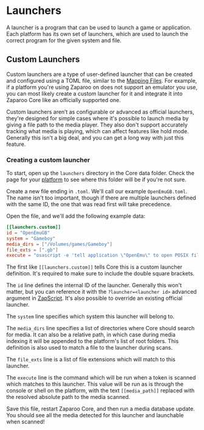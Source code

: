 # Launchers

A launcher is a program that can be used to launch a game or application.
Each platform has its own set of launchers, which are used to launch the correct program for the given system and file.

## Custom Launchers

Custom launchers are a type of user-defined launcher that can be created and configured using a TOML file, similar to the [Mapping Files](./mappings.md#mapping-files). For example, if a platform you're using Zaparoo on does not support an emulator you use, you can most likely create a custom launcher for it and integrate it into Zaparoo Core like an officially supported one.

Custom launchers aren’t as configurable or advanced as official launchers, they're designed for simple cases where it's possible to launch media by giving a file path to the media player. They also don't support accurately tracking what media is playing, which can affect features like hold mode. Generally this isn't a big deal, and you can get a long way with just this feature.

### Creating a custom launcher

To start, open up the `launchers` directory in the Core data folder. Check the page for your [platform](../platforms/index.md) to see where this folder will be if you're not sure.

Create a new file ending in `.toml`. We'll call our example `OpenEmuGB.toml`. The name isn't too important, though if there are multiple launchers defined with the same ID, the one that was read first will take precedence.

Open the file, and we'll add the following example data:

```toml
[[launchers.custom]]
id = "OpenEmuGB"
system = "Gameboy"
media_dirs = ["/Volumes/games/Gameboy"]
file_exts = [".gb"]
execute = "osascript -e 'tell application \"OpenEmu\" to open POSIX file \"[[media_path]]\"'"
```

The first like `[[launchers.custom]]` tells Core this is a custom launcher definition. It's required to make sure to include the double square brackets.

The `id` line defines the internal ID of the launcher. Generally this won't matter, but you can reference it with the `?launcher=<launcher id>` advanced argument in [ZapScript](../zapscript/index.md). It's also possible to override an existing official launcher.

The `system` line specifies which system this launcher will belong to.

The `media_dirs` line specifies a list of directories where Core should search for media. It can also be a relative path, in which case during media indexing it will be appended to the platform's list of root folders. This definition is also used to match a file to the launcher during scans.

The `file_exts` line is a list of file extensions which will match to this launcher.

The `execute` line is the command which will be run when a token is scanned which matches to this launcher. This value will be run as is through the console or shell on the platform, with the text `[[media_path]]` replaced with the resolved absolute path to the media scanned.

Save this file, restart Zaparoo Core, and then run a media database update. You should see all the media detected for this launcher and launchable when scanned!

